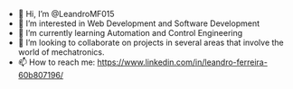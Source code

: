 - 👋 Hi, I’m @LeandroMF015
- 👀 I’m interested in Web Development and Software Development
- 🌱 I’m currently learning Automation and Control Engineering
- 💞️ I’m looking to collaborate on projects in several areas that involve the world of mechatronics.
- 📫 How to reach me: https://www.linkedin.com/in/leandro-ferreira-60b807196/ 


